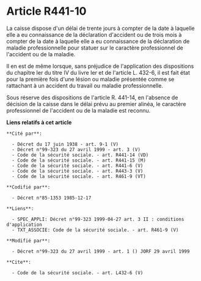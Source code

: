 # Article R441-10

La caisse dispose d'un délai de trente jours à compter de la date à laquelle elle a eu connaissance de la déclaration
d'accident ou de trois mois à compter de la date à laquelle elle a eu connaissance de la déclaration de maladie
professionnelle pour statuer sur le caractère professionnel de l'accident ou de la maladie.

Il en est de même lorsque, sans préjudice de l'application des dispositions du chapitre Ier du titre IV du livre Ier et de
l'article L. 432-6, il est fait état pour la première fois d'une lésion ou maladie présentée comme se rattachant à un
accident du travail ou maladie professionnelle. 

Sous réserve des dispositions de l'article R. 441-14, en l'absence de décision de la caisse dans le délai prévu au premier
alinéa, le caractère professionnel de l'accident ou de la maladie est reconnu.

**Liens relatifs à cet article**

	**Cité par**:

	  - Décret du 17 juin 1938 - art. 9-1 (V)
	  - Décret n°99-323 du 27 avril 1999 - art. 3 (V)
	  - Code de la sécurité sociale. - art. R441-14 (VD)
	  - Code de la sécurité sociale. - art. R441-15 (M)
	  - Code de la sécurité sociale. - art. R441-6 (V)
	  - Code de la sécurité sociale. - art. R443-3 (V)
	  - Code de la sécurité sociale. - art. R461-9 (VT)

	**Codifié par**:

	  - Décret n°85-1353 1985-12-17

	**Liens**:

	  - SPEC_APPLI: Décret n°99-323 1999-04-27 art. 3 II : conditions d'application
	  - TXT_ASSOCIE: Code de la sécurité sociale. - art. R461-9 (V)

	**Modifié par**:

	  - Décret n°99-323 du 27 avril 1999 - art. 1 () JORF 29 avril 1999

	**Cite**:

	  - Code de la sécurité sociale. - art. L432-6 (V)
